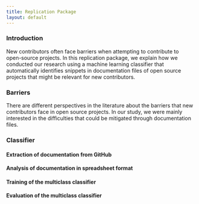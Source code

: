 ```yaml
---
title: Replication Package
layout: default
---
```

### Introduction
New contributors often face barriers when attempting to contribute to open-source projects.
In this replication package, we explain how we conducted our research using a machine learning
classifier that automatically identifies snippets in documentation files of open source projects
that might be relevant for new contributors.

### Barriers
There are different perspectives in the literature about the barriers that new contributors face in open source
projects. In our study, we were mainly interested in the difficulties that could be mitigated through documentation
files.

### Classifier
#### Extraction of documentation from GitHub
#### Analysis of documentation in spreadsheet format
#### Training of the multiclass classifier
#### Evaluation of the multiclass classifier
